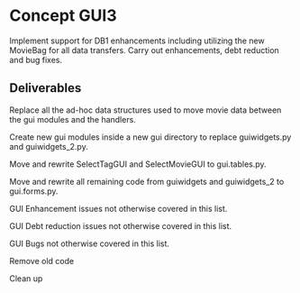Concept GUI3
============

Implement support for DB1 enhancements including utilizing the new MovieBag for all data transfers. 
Carry out enhancements, debt reduction and bug fixes.

Deliverables
------------

Replace all the ad-hoc data structures used to move movie data between
the gui modules and the handlers.

Create new gui modules inside a new gui directory to replace guiwidgets.py
and guiwidgets_2.py.

Move and rewrite SelectTagGUI and SelectMovieGUI to gui.tables.py.

Move and rewrite all remaining code from guiwidgets and guiwidgets_2 to gui.forms.py.

GUI Enhancement issues not otherwise covered in this list.

GUI Debt reduction issues not otherwise covered in this list.

GUI Bugs not otherwise covered in this list.

Remove old code

Clean up